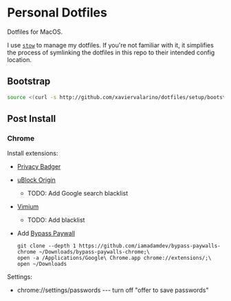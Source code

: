# Personal Dotfiles
Dotfiles for MacOS. 

I use [`stow`](https://www.gnu.org/software/stow/) to manage my dotfiles. If you're not familiar with it, it simplifies the process of symlinking the dotfiles in this repo to their intended config location.

## Bootstrap
```sh
source <(curl -s http://github.com/xaviervalarino/dotfiles/setup/bootstrap.mac.sh)
```


## Post Install
### Chrome
Install extensions:
* [Privacy Badger](https://privacybadger.org/)
* [uBlock Origin](https://ublockorigin.com/)
  * TODO: Add Google search blacklist
* [Vimium](https://vimium.github.io/)
  * TODO: Add blacklist

* Add [Bypass Paywall](https://github.com/iamadamdev/bypass-paywalls-chrome)
  ```
  git clone --depth 1 https://github.com/iamadamdev/bypass-paywalls-chrome ~/Downloads/bypass-paywalls-chrome;\
  open -a /Applications/Google\ Chrome.app chrome://extensions/;\
  open ~/Downloads
  ```

Settings:
* chrome://settings/passwords --- turn off "offer to save passwords"
